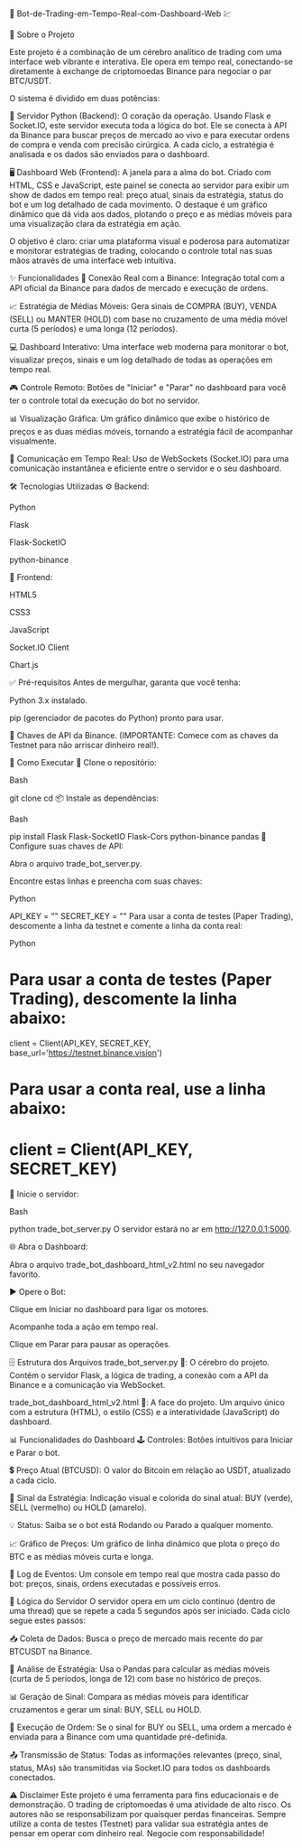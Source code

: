 🤖 Bot-de-Trading-em-Tempo-Real-com-Dashboard-Web 💹

🚀 Sobre o Projeto

Este projeto é a combinação de um cérebro analítico de trading com uma interface web vibrante e interativa. Ele opera em tempo real, conectando-se diretamente à exchange de criptomoedas Binance para negociar o par BTC/USDT.

O sistema é dividido em duas potências:

🧠 Servidor Python (Backend): O coração da operação. Usando Flask e Socket.IO, este servidor executa toda a lógica do bot. Ele se conecta à API da Binance para buscar preços de mercado ao vivo e para executar ordens de compra e venda com precisão cirúrgica. A cada ciclo, a estratégia é analisada e os dados são enviados para o dashboard.

🖥️ Dashboard Web (Frontend): A janela para a alma do bot. Criado com HTML, CSS e JavaScript, este painel se conecta ao servidor para exibir um show de dados em tempo real: preço atual, sinais da estratégia, status do bot e um log detalhado de cada movimento. O destaque é um gráfico dinâmico que dá vida aos dados, plotando o preço e as médias móveis para uma visualização clara da estratégia em ação.

O objetivo é claro: criar uma plataforma visual e poderosa para automatizar e monitorar estratégias de trading, colocando o controle total nas suas mãos através de uma interface web intuitiva.

✨ Funcionalidades
🔗 Conexão Real com a Binance: Integração total com a API oficial da Binance para dados de mercado e execução de ordens.

📈 Estratégia de Médias Móveis: Gera sinais de COMPRA (BUY), VENDA (SELL) ou MANTER (HOLD) com base no cruzamento de uma média móvel curta (5 períodos) e uma longa (12 períodos).

💻 Dashboard Interativo: Uma interface web moderna para monitorar o bot, visualizar preços, sinais e um log detalhado de todas as operações em tempo real.

🎮 Controle Remoto: Botões de "Iniciar" e "Parar" no dashboard para você ter o controle total da execução do bot no servidor.

📊 Visualização Gráfica: Um gráfico dinâmico que exibe o histórico de preços e as duas médias móveis, tornando a estratégia fácil de acompanhar visualmente.

📡 Comunicação em Tempo Real: Uso de WebSockets (Socket.IO) para uma comunicação instantânea e eficiente entre o servidor e o seu dashboard.

🛠️ Tecnologias Utilizadas
⚙️ Backend:

Python

Flask

Flask-SocketIO

python-binance

🎨 Frontend:

HTML5

CSS3

JavaScript

Socket.IO Client

Chart.js

✅ Pré-requisitos
Antes de mergulhar, garanta que você tenha:

Python 3.x instalado.

pip (gerenciador de pacotes do Python) pronto para usar.

🔑 Chaves de API da Binance. (IMPORTANTE: Comece com as chaves da Testnet para não arriscar dinheiro real!).

🚀 Como Executar
📂 Clone o repositório:

Bash

git clone <url-do-repositorio>
cd <nome-do-repositorio>
📦 Instale as dependências:

Bash

pip install Flask Flask-SocketIO Flask-Cors python-binance pandas
🔧 Configure suas chaves de API:

Abra o arquivo trade_bot_server.py.

Encontre estas linhas e preencha com suas chaves:

Python

API_KEY = ""
SECRET_KEY = ""
Para usar a conta de testes (Paper Trading), descomente a linha da testnet e comente a linha da conta real:

Python

# Para usar a conta de testes (Paper Trading), descomente la linha abaixo:
client = Client(API_KEY, SECRET_KEY, base_url='https://testnet.binance.vision')
# Para usar a conta real, use a linha abaixo:
# client = Client(API_KEY, SECRET_KEY)
🚀 Inicie o servidor:

Bash

python trade_bot_server.py
O servidor estará no ar em http://127.0.0.1:5000.

🌐 Abra o Dashboard:

Abra o arquivo trade_bot_dashboard_html_v2.html no seu navegador favorito.

▶️ Opere o Bot:

Clique em Iniciar no dashboard para ligar os motores.

Acompanhe toda a ação em tempo real.

Clique em Parar para pausar as operações.

🗄️ Estrutura dos Arquivos
trade_bot_server.py 🐍: O cérebro do projeto. Contém o servidor Flask, a lógica de trading, a conexão com a API da Binance e a comunicação via WebSocket.

trade_bot_dashboard_html_v2.html 📄: A face do projeto. Um arquivo único com a estrutura (HTML), o estilo (CSS) e a interatividade (JavaScript) do dashboard.

📊 Funcionalidades do Dashboard
🕹️ Controles: Botões intuitivos para Iniciar e Parar o bot.

💲 Preço Atual (BTCUSD): O valor do Bitcoin em relação ao USDT, atualizado a cada ciclo.

🚦 Sinal da Estratégia: Indicação visual e colorida do sinal atual: BUY (verde), SELL (vermelho) ou HOLD (amarelo).

💡 Status: Saiba se o bot está Rodando ou Parado a qualquer momento.

📈 Gráfico de Preços: Um gráfico de linha dinâmico que plota o preço do BTC e as médias móveis curta e longa.

📜 Log de Eventos: Um console em tempo real que mostra cada passo do bot: preços, sinais, ordens executadas e possíveis erros.

🔄 Lógica do Servidor
O servidor opera em um ciclo contínuo (dentro de uma thread) que se repete a cada 5 segundos após ser iniciado. Cada ciclo segue estes passos:

📥 Coleta de Dados: Busca o preço de mercado mais recente do par BTCUSDT na Binance.

🧠 Análise de Estratégia: Usa o Pandas para calcular as médias móveis (curta de 5 períodos, longa de 12) com base no histórico de preços.

📊 Geração de Sinal: Compara as médias móveis para identificar cruzamentos e gerar um sinal: BUY, SELL ou HOLD.

💸 Execução de Ordem: Se o sinal for BUY ou SELL, uma ordem a mercado é enviada para a Binance com uma quantidade pré-definida.

📤 Transmissão de Status: Todas as informações relevantes (preço, sinal, status, MAs) são transmitidas via Socket.IO para todos os dashboards conectados.

⚠️ Disclaimer
Este projeto é uma ferramenta para fins educacionais e de demonstração. O trading de criptomoedas é uma atividade de alto risco. Os autores não se responsabilizam por quaisquer perdas financeiras. Sempre utilize a conta de testes (Testnet) para validar sua estratégia antes de pensar em operar com dinheiro real. Negocie com responsabilidade!
